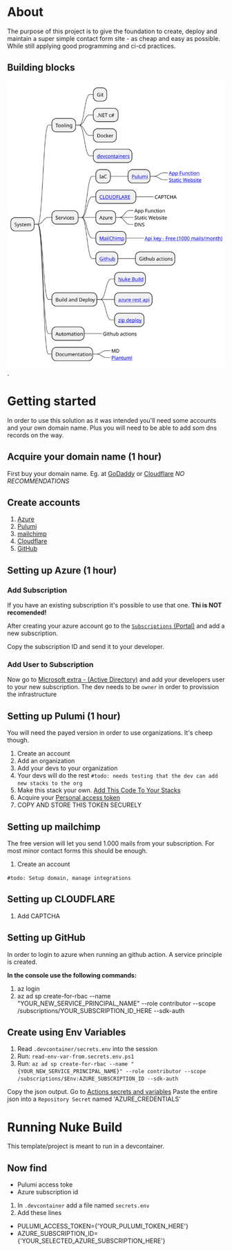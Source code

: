 
# About

The purpose of this project is to give the foundation to create, deploy and maintain a super simple contact form site - as cheap and easy as possible. While still applying good programming and ci-cd practices.

## Building blocks

![System overview](/Documentation/System%20overview.svg "mindmap").

# Getting started

In order to use this solution as it was intended you'll need some accounts and your own domain name. Plus you will need to be able to add som dns records on the way.

## Acquire your domain name (1 hour)

First buy your domain name. Eg. at [GoDaddy](https://dk.godaddy.com/domains) or [Cloudflare](https://dash.cloudflare.com/) *NO RECOMMENDATIONS*

## Create accounts

1. [Azure](https://portal.azure.com/)
2. [Pulumi](https://pulumi.com)
3. [mailchimp](https://mailchimp.com/)
4. [Cloudflare](https://dash.cloudflare.com/)
5. [GitHub](https://github.com/)

## Setting up Azure (1 hour)

### Add Subscription

If you have an existing subscription it's possible to use that one. **Thi is NOT recomended!**

After creating your azure account go to the [`Subscriptions` (Portal)](https://portal.azure.com/#view/Microsoft_Azure_Billing/SubscriptionsBladeV2) and add a new subscription.

Copy the subscription ID and send it to your developer.

### Add User to Subscription

Now go to [Microsoft extra - (Active Directory)](https://entra.microsoft.com) and add your developers user to your new subscription. The dev needs to be `owner` in order to provission the infrastructure

## Setting up Pulumi (1 hour)

You will need the payed version in order to use organizations. It's cheep though.

1. Create an account
2. Add an organization
3. Add your devs to your organization
4. Your devs will do the rest `#todo: needs testing that the dev can add new stacks to the org`
5. Make this stack your own. [Add This Code To Your Stacks](/IaC/_doc_Add-This-Code-To-Your-Stack.md)
6. Acquire your [Personal access token](https://app.pulumi.com/sukkergris/settings/tokens)
7. COPY AND STORE THIS TOKEN SECURELY

## Setting up mailchimp

The free version will let you send 1.000 mails from your subscription.
For most minor contact forms this should be enough.

1. Create an account

`#todo: Setup domain, manage integrations`

## Setting up CLOUDFLARE

 1. Add CAPTCHA

## Setting up GitHub

In order to login to azure when running an github action. A service principle is created.

**In the console use the following commands:**

1. az login
2. az ad sp create-for-rbac --name "YOUR_NEW_SERVICE_PRINCIPAL_NAME" --role contributor --scope /subscriptions/YOUR_SUBSCRIPTION_ID_HERE --sdk-auth

## Create using Env Variables

1. Read `.devcontainer/secrets.env` into the session
2. Run: `read-env-var-from.secrets.env.ps1`
3. Run: `az ad sp create-for-rbac --name "{YOUR_NEW_SERVICE_PRINCIPAL_NAME}" --role contributor --scope /subscriptions/$Env:AZURE_SUBSCRIPTION_ID --sdk-auth`

Copy the json output.
Go to [Actions secrets and variables](https://github.com/sukkergris/job-application/settings/secrets/actions)
Paste the entire json into a `Repository Secret` named 'AZURE_CREDENTIALS'

# Running Nuke Build

This template/project is meant to run in a devcontainer.

## Now find

* Pulumi access toke
* Azure subscription id

1. In `.devcontainer` add a file named `secrets.env`
2. Add these lines

* PULUMI_ACCESS_TOKEN={'YOUR_PULUMI_TOKEN_HERE'}
* AZURE_SUBSCRIPTION_ID={'YOUR_SELECTED_AZURE_SUBSCRIPTION_HERE'}
